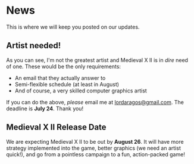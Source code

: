 # News #

This is where we will keep you posted on our updates.


## Artist needed! ##

As you can see, I'm not the greatest artist and Medieval X II is in _dire_ need of one. These would be the only requirements:

  * An email that they actually answer to
  * Semi-flexible schedule (at least in August)
  * And of course, a very skilled computer graphics artist

If you can do the above, _please_ email me at lordaragos@gmail.com. The deadline is **July 24**. Thank you!

## Medieval X II Release Date ##

We are expecting Medieval X II to be out by **August 26**. It will have more strategy implemented into the game, better graphics (we need an artist quick!), and go from a pointless campaign to a fun, action-packed game!